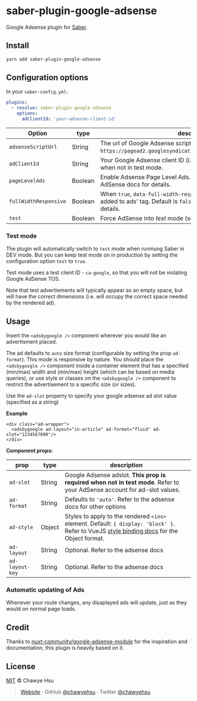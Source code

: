 # saber-plugin-google-adsense

Google Adsense plugin for [Saber](https://saber.land/).

## Install

```bash
yarn add saber-plugin-google-adsense
```

## Configuration options

In your `saber-config.yml`:

```yml
plugins:
  - resolve: saber-plugin-google-adsense
    options:
      adClientId: 'your-adsense-client-id'
```

| Option | type |  description
| -------- | ---- | -----------
| `adsenseScriptUrl` | String | The url of Google Adsense script. Default is `https://pagead2.googlesyndication.com/pagead/js/adsbygoogle.js`.
| `adClientId` | String | Your Google Adsense client ID (i.e. `ca-pub-#########`). **Required** when not in test mode.
| `pageLevelAds` | Boolean | Enable Adsense Page Level Ads. Default is `false`. Refer to the AdSense docs for details.
| `fullWidthResponsive` | Boolean | When `true`, `data-full-width-responsive="true"` attribute will be added to ads' tag. Default is `false`. Refer to the AdSense docs for details.
| `test` | Boolean | Force AdSense into _test_ mode (see below).

### Test mode

The plugin will automatically switch to `test` mode when runniung Saber in DEV mode.
But you can keep test mode on in production by setting the configuration option `test` to `true`.

Test mode uses a test client ID - `ca-google`, so that you will not be violating Google AdSense TOS.

Note that test advertiements will typically appear as an empty space, but will have the
correct dimensions (i.e. will occupy the correct space needed by the rendered ad).

## Usage

Insert the `<adsbygoogle />` component wherever you would like an advertisment placed.

The ad defaults to `auto` size format (configurable by setting the prop `ad-format`). This mode
is responsive by nature. You should place the `<adsbygoogle />` component inside a container element
that has a specified (min/max) width and (min/max) height (which can be based on media queries),
or use style or classes on the `<adsbygoogle />` component to restrict the advertisement to a
specific size (or sizes).

Use the `ad-slot` property to specify your google adsense ad slot value (specified as a string)

**Example**

```vue
<div class="ad-wrapper">
  <adsbygoogle ad-layout="in-article" ad-format="fluid" ad-slot="1234567890"/>
</div>
```

**Component props:**

| prop | type | description
| ---- | ---- | -----------
| `ad-slot` | String | Google Adsense adslot. **This prop is required when not in test mode**. Refer to your AdSense account for ad-slot values.
| `ad-format` | String | Defaults to `'auto'`. Refer to the adsense docs for other options
| `ad-style` | Object | Styles to apply to the rendered `<ins>` element. Default: `{ display: 'block' }`. Refer to VueJS [style binding docs](https://vuejs.org/v2/guide/class-and-style.html#Object-Syntax-1) for the Object format.
| `ad-layout` | String | Optional. Refer to the adsense docs
| `ad-layout-key` | String | Optional. Refer to the adsense docs

### Automatic updating of Ads
Whenever your route changes, any disaplayed ads will update, just as they would on normal
page loads.

## Credit

Thanks to [nuxt-community/google-adsense-module](https://github.com/nuxt-community/google-adsense-module) for the inspiration and documentation, this plugin is heavily based on it.

## License

[MIT](LICENSE) © Chawye Hsu

> [Website](https://chawyehsu.com) · GitHub [@chawyehsu](https://github.com/chawyehsu) · Twitter [@chawyehsu](https://twitter.com/chawyehsu)
